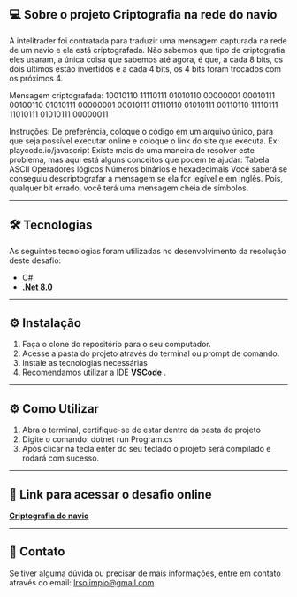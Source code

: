 ## 💻 Sobre o projeto Criptografia na rede do navio

A intelitrader foi contratada para traduzir uma mensagem capturada na rede de um navio e ela está criptografada. Não sabemos que tipo de criptografia eles usaram, a única coisa que sabemos até agora, é que, a cada 8 bits, os dois últimos estão invertidos e a cada 4 bits, os 4 bits foram trocados com os próximos 4.

Mensagem criptografada:
10010110 11110111 01010110 00000001 00010111 00100110 01010111 00000001 00010111 01110110 01010111 00110110 11110111 11010111 01010111 00000011

Instruções:
De preferência, coloque o código em um arquivo único, para que seja possível executar online e coloque o link do site que executa. Ex: playcode.io/javascript
Existe mais de uma maneira de resolver este problema, mas aqui está alguns conceitos que podem te ajudar:
Tabela ASCII
Operadores lógicos
Números binários e hexadecimais
Você saberá se conseguiu descriptografar a mensagem se ela for legível e em inglês. Pois, qualquer bit errado, você terá uma mensagem cheia de símbolos.


---

## 🛠 Tecnologias

As seguintes tecnologias foram utilizadas no desenvolvimento da resolução deste desafio:

-   C#
- **[.Net 8.0](https://dotnet.microsoft.com/pt-br/download/dotnet/8.0)** 

---

## ⚙️ Instalação
1. Faça o clone do repositório para o seu computador.
2. Acesse a pasta do projeto através do terminal ou prompt de comando.
3. Instale as tecnologias necessárias
4. Recomendamos utilizar a IDE **[VSCode](https://code.visualstudio.com/)** .
   
---

## ⚙️ Como Utilizar
1. Abra o terminal, certifique-se de estar dentro da pasta do projeto
2. Digite o comando: dotnet run Program.cs
3. Após clicar na tecla enter do seu teclado o projeto será compilado e rodará com sucesso.

---
## 🔗 Link para acessar o desafio online
**[Criptografia do navio](https://dotnetfiddle.net/lTn4y7)**
   
---

## 📧 Contato
Se tiver alguma dúvida ou precisar de mais informações, entre em contato através do email: lrsolimpio@gmail.com

